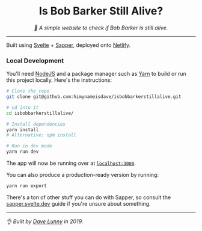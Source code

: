 

<div align="center" margin="0 auto 20px">
    <h1>Is Bob Barker Still Alive?</h1>
    <p style="font-style: italic;">👴 A simple website to check if Bob Barker is still alive.</p>
    <!-- <div>
    </div> -->
</div>

---

Built using [Svelte]() + [Sapper](), deployed onto [Netlify](https://netlify.com).

### Local Development

You'll need [NodeJS](https://github.com/nvm-sh/nvm#installation-and-update) and a package manager such as [Yarn](https://yarnpkg.com/en/) to build or run this project locally. Here's the instructions:

```bash
# Clone the repo
git clone git@github.com:himynameisdave/isbobbarkerstillalive.git

# cd into it
cd isbobbarkerstillalive/

# Install dependencies
yarn install
# Alternative: npm install

# Run in dev mode
yarn run dev

```

The app will now be running over at [`localhost:3000`](http://localhost:3000).

You can also produce a production-ready version by running:

```bash
yarn run export
```

There's a ton of other stuff you can do with Sapper, so consult the [sapper.svelte.dev](https://sapper.svelte.dev) guide if you're unsure about something.

---

_👌 Built by [Dave Lunny](http://himynameisdave.com) in 2019._

